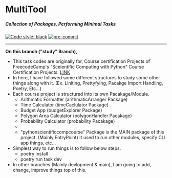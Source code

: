 # MultiTool

##### _Collection of Packages, Performing Minimal Tasks_

[![Code style: black](https://img.shields.io/badge/code%20style-black-000000.svg)](https://github.com/psf/black)
[![pre-commit](https://img.shields.io/badge/pre--commit-enabled-brightgreen?logo=pre-commit&logoColor=white)](https://github.com/pre-commit/pre-commit)

---

**On this branch ("study" Branch),**

-   This task codes are originally for, Course certification Projects of` FreecodeCamp's "Sceientific Computing with Python" Course Certification Projects. [LINK](https://www.freecodecamp.org/learn/scientific-computing-with-python)
-   In here, I have followed some different structures to study some other things along with it. (Ex. Liniting, Prettyfying, Pacakge Import Handling, Poetry, Etc...)
-   Each course project is structured into its own Pacakage/Module.
    -   Arithmatic Formatter (arithmaticArranger Package)
    -   Time Calculator (timeCaclulator Package)
    -   Budget App (budgetExplorer Package)
    -   Polygon Area Calculator (polygonHandler Pacakage)
    -   Probability Calculator (probability Pacakage)
    -
    -   "pythonscientificcompcourse" Package is the MAIN package of this project. (Mainly EntryPoint) It used to run other modules, specify CLI app things, etc...
-   Simplest way to run things is to follow below steps.
    -   poetry install
    -   poetry run task dev
-   In other branches (Mainly devlopment & main), I am going to add, change, improve things top of this.
